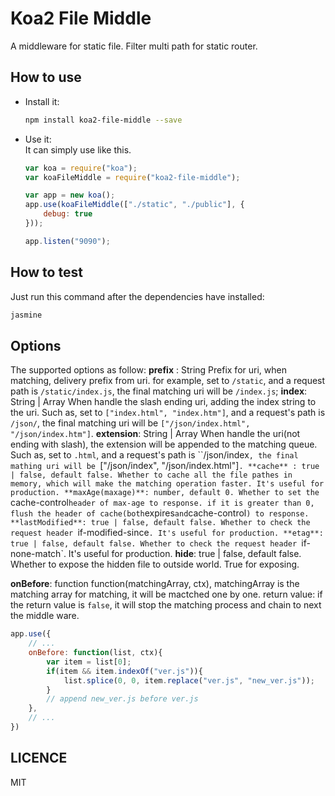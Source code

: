 # Koa2 File Middle
A middleware for static file. Filter multi path for static router. 

## How to use
* Install it:   
	```bash
	npm install koa2-file-middle --save
	```
* Use it:    
	It can simply use like this.
	```javascript
	var koa = require("koa");
	var koaFileMiddle = require("koa2-file-middle");

	var app = new koa();
	app.use(koaFileMiddle(["./static", "./public"], {
		debug: true
	}));

	app.listen("9090");
	```

## How to test
Just run this command after the dependencies have installed:
```bash
jasmine
```

## Options
The supported options as follow:
**prefix** : String
Prefix for uri, when matching, delivery prefix from uri. for example, set to `/static`, and a request path is `/static/index.js`, the final matching uri will be `/index.js`;
**index**: String | Array<String>
When handle the slash ending uri, adding the index string to the uri. Such as, set to `["index.html", "index.htm"]`, and a request's path is `/json/`,  the final matching uri will be `["/json/index.html", "/json/index.htm"]`.
**extension**: String | Array<String>
When handle the uri(not ending with slash), the extension will be appended to the matching queue. Such as, set to `.html`, and a request's path is ``/json/index`, the final mathing uri will be `["/json/index", "/json/index.html"]`.
**cache** : true | false, default false.
Whether to cache all the file pathes in memory, which will make the matching operation faster. It's useful for production.
**maxAge(maxage)**: number, default 0.
Whether to set the `cache-control` header of max-age to response. if it is greater than 0, flush the header of cache(both `expires` and `cache-control`) to response.
**lastModified**: true | false, default false.
Whether to check the request header `if-modified-since`. It's useful for production.
**etag**: true | false, default false.
Whether to check the request header `if-none-match`. It's useful for production.
**hide**: true | false, default false.
Whether to expose the hidden file to outside world. True for exposing.

**onBefore**: function
function(matchingArray, ctx), matchingArray is the matching array for matching, it will be mactched one by one.
return value: if the return value is `false`, it will stop the matching process and chain to next the middle ware.
```javascript
app.use({
	// ...
	onBefore: function(list, ctx){
		var item = list[0];
		if(item && item.indexOf("ver.js")){
			list.splice(0, 0, item.replace("ver.js", "new_ver.js"));
		}
		// append new_ver.js before ver.js
	},
	// ...
})
```

## LICENCE
MIT